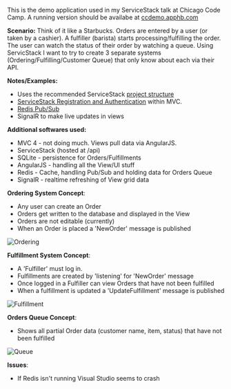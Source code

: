 This is the demo application used in my ServiceStack talk at Chicago Code Camp. A
running version should be availabe at [ccdemo.apphb.com](http://ccdemo.apphb.com)

**Scenario:**
Think of it like a Starbucks. Orders are entered by a user (or taken by a cashier).
A fulfiller (barista) starts processing/fulfilling the order. The user can watch the status of their order by watching a queue. Using ServicStack I want to try to create 3 separate systems (Ordering/Fulfilling/Customer Queue) that only know about each via their API.

**Notes/Examples:**  

* Uses the recommended ServiceStack [project structure](https://github.com/ServiceStack/ServiceStack/wiki/Physical-project-structure) 
* [ServiceStack Registration and Authentication](https://github.com/ServiceStack/ServiceStack/wiki/Authentication-and-authorization) within MVC. 
* [Redis Pub/Sub](https://github.com/ServiceStack/ServiceStack.Redis/wiki/RedisPubSub)
* SignalR to make live updates in views

**Additional softwares used:**

- MVC 4 - not doing much. Views pull data via AngularJS.
- ServiceStack (hosted at /api)
- SQLite - persistence for Orders/Fulfillments
- AngularJS - handling all the View/UI stuff
- Redis - Cache, handling Pub/Sub and holding data for Orders Queue
- SignalR - realtime refreshing of View grid data

**Ordering System Concept**:

- Any user can create an Order 
- Orders get written to the database and displayed in the View
- Orders are not editable (currently)
- When an Order is placed a 'NewOrder' message is published

![Ordering](https://raw.github.com/paaschpa/ordersDemo/master/orders.jpg)

**Fulfillment System Concept**:

- A 'Fulfiller' must log in. 
- Fulfillments are created by 'listening' for 'NewOrder' message
- Once logged in a Fulfiller can view Orders that have not been fulfilled
- When a fulfillment is updated a 'UpdateFulfillment' message is published

![Fulfillment](https://raw.github.com/paaschpa/ordersDemo/master/fulfillment.jpg)

**Orders Queue Concept**:

- Shows all partial Order data (customer name, item, status) that have not been fulfilled

![Queue](https://raw.github.com/paaschpa/ordersDemo/master/queue.jpg)

**Issues**: 
- If Redis isn't running Visual Studio seems to crash

